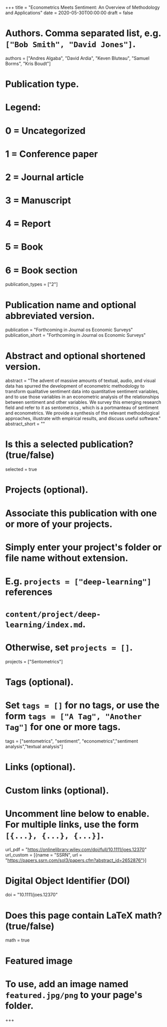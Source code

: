 +++
title = "Econometrics Meets Sentiment: An Overview of Methodology and Applications"
date = 2020-05-30T00:00:00
draft = false

# Authors. Comma separated list, e.g. `["Bob Smith", "David Jones"]`.
authors = ["Andres Algaba", "David Ardia", "Keven Bluteau", "Samuel Borms", "Kris Boudt"]

# Publication type.
# Legend:
# 0 = Uncategorized
# 1 = Conference paper
# 2 = Journal article
# 3 = Manuscript
# 4 = Report
# 5 = Book 
# 6 = Book section
publication_types = ["2"]

# Publication name and optional abbreviated version.
publication = "Forthcoming in Journal os Economic Surveys"
publication_short = "Forthcoming in Journal os Economic Surveys"

# Abstract and optional shortened version.
abstract = "The advent of massive amounts of textual, audio, and visual data has spurred the development of econometric methodology to transform qualitative sentiment data into quantitative sentiment variables, and to use those variables in an econometric analysis of the relationships between sentiment and other variables. We survey this emerging research field and refer to it as sentometrics , which is a portmanteau of sentiment and econometrics. We provide a synthesis of the relevant methodological approaches, illustrate with empirical results, and discuss useful software."
abstract_short = ""

# Is this a selected publication? (true/false)
selected = true

# Projects (optional).
#   Associate this publication with one or more of your projects.
#   Simply enter your project's folder or file name without extension.
#   E.g. `projects = ["deep-learning"]` references 
#   `content/project/deep-learning/index.md`.
#   Otherwise, set `projects = []`.
projects = ["Sentometrics"]

# Tags (optional).
#   Set `tags = []` for no tags, or use the form `tags = ["A Tag", "Another Tag"]` for one or more tags. 
tags = ["sentometrics", "sentiment", "econometrics","sentiment analysis","textual analysis"]

# Links (optional).


# Custom links (optional).
#   Uncomment line below to enable. For multiple links, use the form `[{...}, {...}, {...}]`.
url_pdf = "https://onlinelibrary.wiley.com/doi/full/10.1111/joes.12370"
url_custom = [{name = "SSRN", url = "https://papers.ssrn.com/sol3/papers.cfm?abstract_id=2652876"}]

# Digital Object Identifier (DOI)
doi = "10.1111/joes.12370"
# Does this page contain LaTeX math? (true/false)
math = true
 
# Featured image
# To use, add an image named `featured.jpg/png` to your page's folder. 

+++

